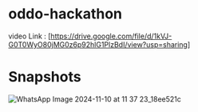 ﻿# oddo-hackathon


video Link : [https://drive.google.com/file/d/1kVJ-G0T0WyO80jMG0z6p92hlG1PlzBdI/view?usp=sharing]


# Snapshots

![WhatsApp Image 2024-11-10 at 11 37 23_18ee521c](https://github.com/user-attachments/assets/da01075b-1898-4b17-99c6-c84173c99c64)
